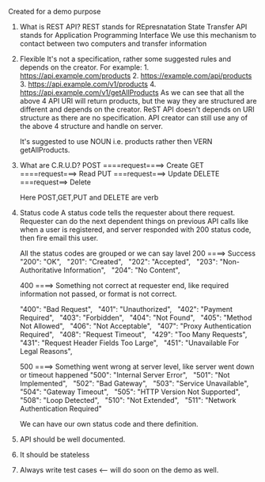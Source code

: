 Created for a demo purpose

1. What is REST API?
   REST stands for REpresnatation State Transfer
   API stands for Application Programming Interface
   We use this mechanism to contact between two computers and transfer information
2. Flexible
   It's not a specification, rather some suggested rules and depends on the creator.
   For example: 1. https://api.example.com/products 2. https://example.com/api/products 3. https://api.example.com/v1/products 4. https://api.example.com/v1/getAllProducts
   As we can see that all the above 4 API URI will return products, but the way they are structured are different and depends on the creator. ReST API doesn't depends on URI structure as there are no specification. API creator can still use any of the above 4 structure and handle on server.

   It's suggested to use NOUN i.e. products rather then VERN getAllProducts.

3. What are C.R.U.D?
   POST ====request====> Create
   GET ====request===> Read
   PUT ===request===> Update
   DELETE ===request==> Delete

   Here POST,GET,PUT and DELETE are verb

4. Status code
   A status code tells the requester about there request.
   Requester can do the next dependent things on previous API calls like when a user is registered, and server responded with 200 status code, then fire email this user.

   All the status codes are grouped or we can say lavel
   200 ====> Success
   "200": "OK",
     "201": "Created",
     "202": "Accepted",
     "203": "Non-Authoritative Information",
     "204": "No Content",

   400 ====> Something not correct at requester end, like required information not passed, or format is not correct.

   "400": "Bad Request",
     "401": "Unauthorized",
     "402": "Payment Required",
     "403": "Forbidden",
     "404": "Not Found",
     "405": "Method Not Allowed",
     "406": "Not Acceptable",
     "407": "Proxy Authentication Required",
     "408": "Request Timeout",
     "429": "Too Many Requests",
     "431": "Request Header Fields Too Large",
     "451": "Unavailable For Legal Reasons",

   500 ====> Something went wrong at server level, like server went down or timeout happened
   "500": "Internal Server Error",
     "501": "Not Implemented",
     "502": "Bad Gateway",
     "503": "Service Unavailable",
     "504": "Gateway Timeout",
     "505": "HTTP Version Not Supported",
     "508": "Loop Detected",
     "510": "Not Extended",
     "511": "Network Authentication Required"

   We can have our own status code and there definition.

5. API should be well documented.
6. It should be stateless
7. Always write test cases <-- will do soon on the demo as well.
